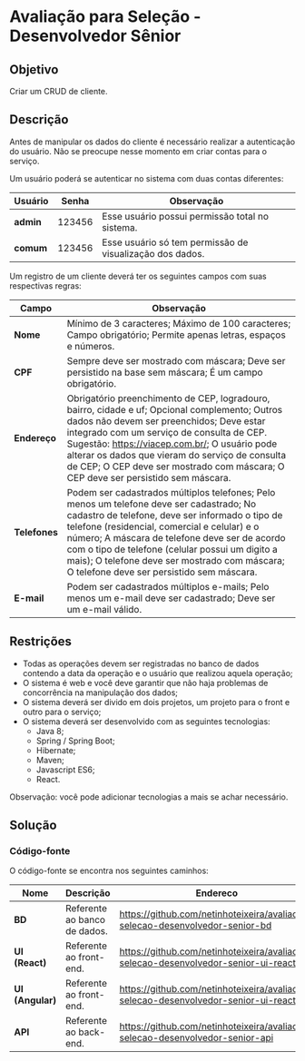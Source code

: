 # Avaliação para Seleção - Desenvolvedor Sênior

## Objetivo

Criar um CRUD de cliente.

## Descrição

Antes de manipular os dados do cliente é necessário realizar a autenticação do usuário. Não se preocupe nesse momento em criar contas para o serviço.

Um usuário poderá se autenticar no sistema com duas contas diferentes:

| **Usuário** | **Senha** | **Observação** |
| --- | --- | --- |
| **admin** | 123456 | Esse usuário possui permissão total no sistema. |
| **comum** | 123456 | Esse usuário só tem permissão de visualização dos dados. |

Um registro de um cliente deverá ter os seguintes campos com suas respectivas regras:

| **Campo** | **Observação** |
| --- | --- |
| **Nome** | Mínimo de 3 caracteres; Máximo de 100 caracteres; Campo obrigatório; Permite apenas letras, espaços e números. |
| **CPF** | Sempre deve ser mostrado com máscara; Deve ser persistido na base sem máscara; É um campo obrigatório. |
| **Endereço** | Obrigatório preenchimento de CEP, logradouro, bairro, cidade e uf; Opcional complemento; Outros dados não devem ser preenchidos; Deve estar integrado com um serviço de consulta de CEP. Sugestão: https://viacep.com.br/; O usuário pode alterar os dados que vieram do serviço de consulta de CEP; O CEP deve ser mostrado com máscara; O CEP deve ser persistido sem máscara. |
| **Telefones** | Podem ser cadastrados múltiplos telefones; Pelo menos um telefone deve ser cadastrado; No cadastro de telefone, deve ser informado o tipo de telefone (residencial, comercial e celular) e o número; A máscara de telefone deve ser de acordo com o tipo de telefone (celular possui um digito a mais); O telefone deve ser mostrado com máscara; O telefone deve ser persistido sem máscara. |
| **E-mail** | Podem ser cadastrados múltiplos e-mails; Pelo menos um e-mail deve ser cadastrado; Deve ser um e-mail válido. |

## Restrições

- Todas as operações devem ser registradas no banco de dados contendo a data da operação e o usuário que realizou aquela operação;
- O sistema é web e você deve garantir que não haja problemas de concorrência na manipulação dos dados;
- O sistema deverá ser divido em dois projetos, um projeto para o front e outro para o serviço;
- O sistema deverá ser desenvolvido com as seguintes tecnologias:
  - Java 8;
  - Spring / Spring Boot;
  - Hibernate;
  - Maven;
  - Javascript ES6;
  - React.

Observação: você pode adicionar tecnologias a mais se achar necessário.

## Solução

### Código-fonte

O código-fonte se encontra nos seguintes caminhos:

| **Nome** | **Descrição** | **Endereco** |
| --- | --- | --- |
| **BD** | Referente ao banco de dados. | https://github.com/netinhoteixeira/avaliacao-selecao-desenvolvedor-senior-bd |
| **UI (React)** | Referente ao front-end. | https://github.com/netinhoteixeira/avaliacao-selecao-desenvolvedor-senior-ui-react |
| **UI (Angular)** | Referente ao front-end. | https://github.com/netinhoteixeira/avaliacao-selecao-desenvolvedor-senior-ui-react |
| **API** | Referente ao back-end. | https://github.com/netinhoteixeira/avaliacao-selecao-desenvolvedor-senior-api |

